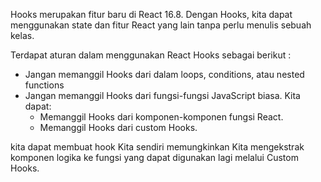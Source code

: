 Hooks merupakan fitur baru di React 16.8. Dengan Hooks, kita dapat menggunakan state dan fitur React yang lain tanpa perlu menulis sebuah kelas.

Terdapat aturan dalam menggunakan React Hooks sebagai berikut :
- Jangan memanggil Hooks dari dalam loops, conditions, atau nested functions
- Jangan memanggil Hooks dari fungsi-fungsi JavaScript biasa.
Kita dapat:
    - Memanggil Hooks dari komponen-komponen fungsi React.
    - Memanggil Hooks dari custom Hooks.

kita dapat membuat hook Kita sendiri memungkinkan Kita mengekstrak komponen logika ke fungsi yang dapat digunakan lagi melalui Custom Hooks.


